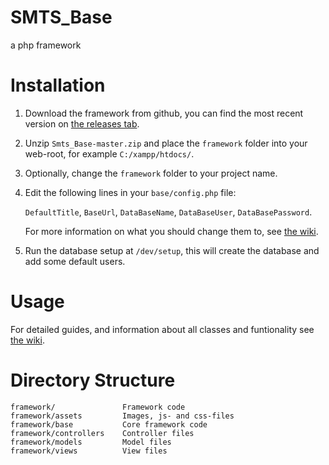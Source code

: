 # SMTS_Base
a php framework

# Installation
1. Download the framework from github, you can find the most recent version on [the releases tab].

2. Unzip `Smts_Base-master.zip` and place the `framework` folder into your web-root, for example `C:/xampp/htdocs/`.

3. Optionally, change the `framework` folder to your project name.

4. Edit the following lines in your `base/config.php` file:

    `DefaultTitle`, `BaseUrl`, `DataBaseName`, `DataBaseUser`, `DataBasePassword`.

    For more information on what you should change them to, see [the wiki].

5. Run the database setup at `/dev/setup`, this will create the database and add some default users.

# Usage
For detailed guides, and information about all classes and funtionality see [the wiki].

# Directory Structure
```
framework/               Framework code
framework/assets         Images, js- and css-files
framework/base           Core framework code
framework/controllers    Controller files
framework/models         Model files
framework/views          View files
```

[the wiki]: https://github.com/SimonMTS/Smts_Base/wiki
[the releases tab]: https://github.com/SimonMTS/Smts_Base/releases